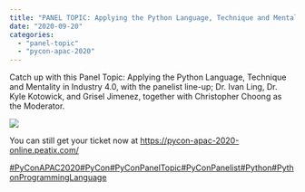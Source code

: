 ```yaml
---
title: "PANEL TOPIC: Applying the Python Language, Technique and Mentality in Industry 4.0"
date: "2020-09-20"
categories: 
  - "panel-topic"
  - "pycon-apac-2020"
---
```


Catch up with this Panel Topic: Applying the Python Language, Technique and Mentality in Industry 4.0, with the panelist line-up; Dr. Ivan Ling, Dr. Kyle Kotowick, and Grisel Jimenez, together with Christopher Choong as the Moderator.

![](https://pyconmy.files.wordpress.com/2020/09/118518460_624930358215966_3042057309172075852_o.jpg?w=1024)

You can still get your ticket now at https://pycon-apac-2020-online.peatix.com/

[#PyConAPAC2020](https://www.facebook.com/hashtag/pyconapac2020?source=feed_text&epa=HASHTAG&__xts__%5B0%5D=68.ARDzzfmdHzTsLWOrZxQ0ABUPzm9qwwKh1IustPc4DiVCg737YLnj9SSQaZ2bbJHcwCfyWi5hngX5JzXmoidKUqlN_lo5aE_3CVSGrf30VHIxZganURDfG7ZgUuFtezPZqF6fteVA4RqyMpaVtUcCkEjFXNvB2xCJdj_2W7O8H_HgLhH4tn3EcIzPy-2mlEAfixfux6qdZ_Tz6Vf1Wdt4PEpmG-PHc2KtEXjCyzYd-FdsPQVsWpHPa3pADxy7_h9osibZWzqNa9v5QqfGJXNUpZB_0XD6Xt1Gn_5pCinl25v7gVzs3rsJJp0rdH7fQQhYZ0ne2IkYBp3li48Ar1sXQQI&__tn__=%2ANK-R)[#PyCon](https://www.facebook.com/hashtag/pycon?source=feed_text&epa=HASHTAG&__xts__%5B0%5D=68.ARDzzfmdHzTsLWOrZxQ0ABUPzm9qwwKh1IustPc4DiVCg737YLnj9SSQaZ2bbJHcwCfyWi5hngX5JzXmoidKUqlN_lo5aE_3CVSGrf30VHIxZganURDfG7ZgUuFtezPZqF6fteVA4RqyMpaVtUcCkEjFXNvB2xCJdj_2W7O8H_HgLhH4tn3EcIzPy-2mlEAfixfux6qdZ_Tz6Vf1Wdt4PEpmG-PHc2KtEXjCyzYd-FdsPQVsWpHPa3pADxy7_h9osibZWzqNa9v5QqfGJXNUpZB_0XD6Xt1Gn_5pCinl25v7gVzs3rsJJp0rdH7fQQhYZ0ne2IkYBp3li48Ar1sXQQI&__tn__=%2ANK-R)[#PyConPanelTopic](https://www.facebook.com/hashtag/pyconpaneltopic?source=feed_text&epa=HASHTAG&__xts__%5B0%5D=68.ARDzzfmdHzTsLWOrZxQ0ABUPzm9qwwKh1IustPc4DiVCg737YLnj9SSQaZ2bbJHcwCfyWi5hngX5JzXmoidKUqlN_lo5aE_3CVSGrf30VHIxZganURDfG7ZgUuFtezPZqF6fteVA4RqyMpaVtUcCkEjFXNvB2xCJdj_2W7O8H_HgLhH4tn3EcIzPy-2mlEAfixfux6qdZ_Tz6Vf1Wdt4PEpmG-PHc2KtEXjCyzYd-FdsPQVsWpHPa3pADxy7_h9osibZWzqNa9v5QqfGJXNUpZB_0XD6Xt1Gn_5pCinl25v7gVzs3rsJJp0rdH7fQQhYZ0ne2IkYBp3li48Ar1sXQQI&__tn__=%2ANK-R)[#PyConPanelist](https://www.facebook.com/hashtag/pyconpanelist?source=feed_text&epa=HASHTAG&__xts__%5B0%5D=68.ARDzzfmdHzTsLWOrZxQ0ABUPzm9qwwKh1IustPc4DiVCg737YLnj9SSQaZ2bbJHcwCfyWi5hngX5JzXmoidKUqlN_lo5aE_3CVSGrf30VHIxZganURDfG7ZgUuFtezPZqF6fteVA4RqyMpaVtUcCkEjFXNvB2xCJdj_2W7O8H_HgLhH4tn3EcIzPy-2mlEAfixfux6qdZ_Tz6Vf1Wdt4PEpmG-PHc2KtEXjCyzYd-FdsPQVsWpHPa3pADxy7_h9osibZWzqNa9v5QqfGJXNUpZB_0XD6Xt1Gn_5pCinl25v7gVzs3rsJJp0rdH7fQQhYZ0ne2IkYBp3li48Ar1sXQQI&__tn__=%2ANK-R)[#Python](https://www.facebook.com/hashtag/python?source=feed_text&epa=HASHTAG&__xts__%5B0%5D=68.ARDzzfmdHzTsLWOrZxQ0ABUPzm9qwwKh1IustPc4DiVCg737YLnj9SSQaZ2bbJHcwCfyWi5hngX5JzXmoidKUqlN_lo5aE_3CVSGrf30VHIxZganURDfG7ZgUuFtezPZqF6fteVA4RqyMpaVtUcCkEjFXNvB2xCJdj_2W7O8H_HgLhH4tn3EcIzPy-2mlEAfixfux6qdZ_Tz6Vf1Wdt4PEpmG-PHc2KtEXjCyzYd-FdsPQVsWpHPa3pADxy7_h9osibZWzqNa9v5QqfGJXNUpZB_0XD6Xt1Gn_5pCinl25v7gVzs3rsJJp0rdH7fQQhYZ0ne2IkYBp3li48Ar1sXQQI&__tn__=%2ANK-R)[#PythonProgrammingLanguage](https://www.facebook.com/hashtag/pythonprogramminglanguage?source=feed_text&epa=HASHTAG&__xts__%5B0%5D=68.ARDzzfmdHzTsLWOrZxQ0ABUPzm9qwwKh1IustPc4DiVCg737YLnj9SSQaZ2bbJHcwCfyWi5hngX5JzXmoidKUqlN_lo5aE_3CVSGrf30VHIxZganURDfG7ZgUuFtezPZqF6fteVA4RqyMpaVtUcCkEjFXNvB2xCJdj_2W7O8H_HgLhH4tn3EcIzPy-2mlEAfixfux6qdZ_Tz6Vf1Wdt4PEpmG-PHc2KtEXjCyzYd-FdsPQVsWpHPa3pADxy7_h9osibZWzqNa9v5QqfGJXNUpZB_0XD6Xt1Gn_5pCinl25v7gVzs3rsJJp0rdH7fQQhYZ0ne2IkYBp3li48Ar1sXQQI&__tn__=%2ANK-R)
